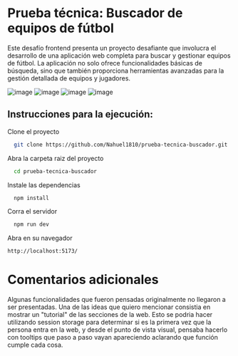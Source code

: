 
# Prueba técnica: Buscador de equipos de fútbol

Este desafío frontend presenta un proyecto desafiante que involucra el desarrollo de
una aplicación web completa para buscar y gestionar equipos de fútbol. La
aplicación no solo ofrece funcionalidades básicas de búsqueda, sino que también
proporciona herramientas avanzadas para la gestión detallada de equipos y
jugadores.


![image](https://github.com/Nahuel1810/prueba-tecnica-buscador/assets/62159080/09c612ef-efdb-4f68-a82a-a7e3b652a837)
![image](https://github.com/Nahuel1810/prueba-tecnica-buscador/assets/62159080/371015cc-a6e7-4847-bc17-486c487da4c0)
![image](https://github.com/Nahuel1810/prueba-tecnica-buscador/assets/62159080/42022253-049e-467d-99bb-4fdcfcbc89cd)
![image](https://github.com/Nahuel1810/prueba-tecnica-buscador/assets/62159080/9fdc209f-17d9-4c86-b12f-eb9e23a13659)




## Instrucciones para la ejecución:

Clone el proyecto

```bash
  git clone https://github.com/Nahuel1810/prueba-tecnica-buscador.git
```

Abra la carpeta raiz  del proyecto

```bash
  cd prueba-tecnica-buscador
```

Instale las dependencias

```bash
  npm install
```

Corra el servidor

```bash
  npm run dev
```


Abra en su navegador 
```bash
http://localhost:5173/
```

# Comentarios adicionales

Algunas funcionalidades que fueron pensadas originalmente no llegaron a ser presentadas. Una de las ideas que quiero mencionar consistia en mostrar un "tutorial" de las secciones de la web. Esto se podria hacer utilizando session storage para determinar si es la primera vez que la persona entra en la web, y desde el punto de vista visual, pensaba hacerlo con tooltips que paso a paso vayan apareciendo aclarando que función cumple cada cosa.





